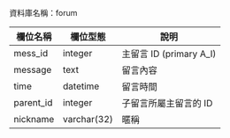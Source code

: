 資料庫名稱：forum

| 欄位名稱 | 欄位型態 | 說明 |
|----------|----------|------|
| mess_id | integer | 主留言 ID (primary A_I) |
| message | text | 留言內容 |
| time | datetime | 留言時間 |
| parent_id | integer | 子留言所屬主留言的 ID |
| nickname | varchar(32) | 暱稱 |